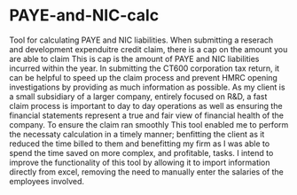 # PAYE-and-NIC-calc
Tool for calculating PAYE and NIC liabilities.
When submitting a reserach and development expenduitre credit claim, there is a cap on the amount you are able to claim
This is cap is the amount of PAYE and NIC liabilities incurred within the year.
In submitting the CT600 corporation tax return, it can be helpful to speed up the claim process and prevent HMRC opening investigations by providing as much information as possible.
As my client is a small subsidiary of a larger company, entirely focused on R&D, a fast claim process is important to day to day operations as well as ensuring the financial statements represent a true and fair view of financial health of the company.
To ensure the claim ran smoothly
This tool enabled me to perform the necessaty calculation in a timely manner; benfitting the client as it reduced the time billed to them and benefitting my firm as I was able to spend the time saved on more complex, and profitable, tasks.
I intend to improve the functionality of this tool by allowing it to import information directly from excel, removing the need to manually enter the salaries of the employees involved.
